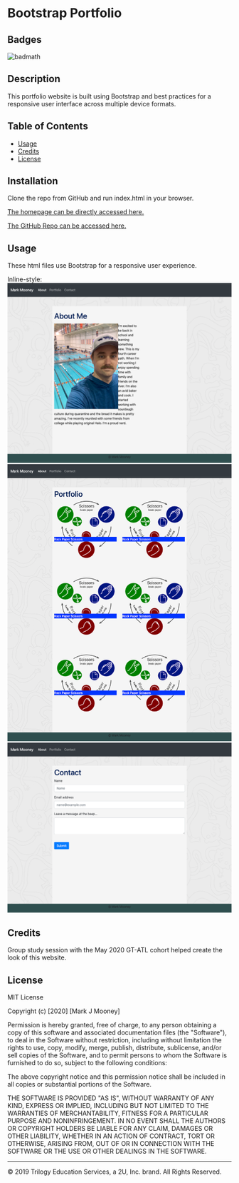 # Bootstrap Portfolio

## Badges

![badmath](https://img.shields.io/github/followers/mjmoon15?style=social)


## Description 

This portfolio website is built using Bootstrap and best practices for a responsive user interface across multiple device formats.


## Table of Contents

* [Usage](#usage)
* [Credits](#credits)
* [License](#license)


## Installation

Clone the repo from GitHub and run index.html in your browser.

[The homepage can be directly accessed here.](https://mjmoon15.github.io/gt-bootstrap-portfolio/)

[The GitHub Repo can be accessed here.](https://github.com/mjmoon15/gt-bootstrap-portfolio)



## Usage 

These html files use Bootstrap for a responsive user experience. 

Inline-style: 
![About Me screenshot](Assets/gt-portfolio-about.jpg "About Me")
![Portfolio screenshot](Assets/gt-portfolio-portfolio.jpg "Portfolio")
![Contact screenshot](Assets/gt-portfolio-contact.jpg "Contact")




## Credits

Group study session with the May 2020 GT-ATL cohort helped create the look of this website.

## License

MIT License

Copyright (c) [2020] [Mark J Mooney]

Permission is hereby granted, free of charge, to any person obtaining a copy
of this software and associated documentation files (the "Software"), to deal
in the Software without restriction, including without limitation the rights
to use, copy, modify, merge, publish, distribute, sublicense, and/or sell
copies of the Software, and to permit persons to whom the Software is
furnished to do so, subject to the following conditions:

The above copyright notice and this permission notice shall be included in all
copies or substantial portions of the Software.

THE SOFTWARE IS PROVIDED "AS IS", WITHOUT WARRANTY OF ANY KIND, EXPRESS OR
IMPLIED, INCLUDING BUT NOT LIMITED TO THE WARRANTIES OF MERCHANTABILITY,
FITNESS FOR A PARTICULAR PURPOSE AND NONINFRINGEMENT. IN NO EVENT SHALL THE
AUTHORS OR COPYRIGHT HOLDERS BE LIABLE FOR ANY CLAIM, DAMAGES OR OTHER
LIABILITY, WHETHER IN AN ACTION OF CONTRACT, TORT OR OTHERWISE, ARISING FROM,
OUT OF OR IN CONNECTION WITH THE SOFTWARE OR THE USE OR OTHER DEALINGS IN THE
SOFTWARE.

---
© 2019 Trilogy Education Services, a 2U, Inc. brand. All Rights Reserved.

